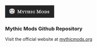 ![logo](https://github.com/mythic-mods/.github/blob/main/profile/mythic-mods.png)
### __Mythic Mods Github Repository__

Visit the official website at [mythicmods.org]


[mythicmods.org]: https://mythicmods.org/index.html
